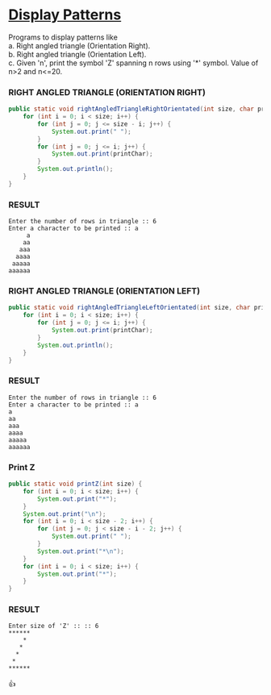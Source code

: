 [Display Patterns](http://shivajivarma.com/code-base/2017/10/23/display-patterns)
===============

Programs to display patterns like  
a. Right angled triangle (Orientation Right).  
b. Right angled triangle (Orientation Left).  
c. Given 'n', print the symbol 'Z' spanning n rows using '*' symbol. Value of n>2 and n<=20.  

### RIGHT ANGLED TRIANGLE (ORIENTATION RIGHT)
```java
public static void rightAngledTriangleRightOrientated(int size, char printChar) {
    for (int i = 0; i < size; i++) {
        for (int j = 0; j <= size - i; j++) {
            System.out.print(" ");
        }
        for (int j = 0; j <= i; j++) {
            System.out.print(printChar);
        }
        System.out.println();
    }
}
```

### RESULT
```
Enter the number of rows in triangle :: 6
Enter a character to be printed :: a
     a
    aa
   aaa
  aaaa
 aaaaa
aaaaaa
```

### RIGHT ANGLED TRIANGLE (ORIENTATION LEFT)
```java
public static void rightAngledTriangleLeftOrientated(int size, char printChar) {
    for (int i = 0; i < size; i++) {
        for (int j = 0; j <= i; j++) {
            System.out.print(printChar);
        }
        System.out.println();
    }
}
```

### RESULT
```
Enter the number of rows in triangle :: 6
Enter a character to be printed :: a
a
aa
aaa
aaaa
aaaaa
aaaaaa
```


### Print Z
```java
public static void printZ(int size) {
    for (int i = 0; i < size; i++) {
        System.out.print("*");
    }
    System.out.print("\n");
    for (int i = 0; i < size - 2; i++) {
        for (int j = 0; j < size - i - 2; j++) {
            System.out.print(" ");
        }
        System.out.print("*\n");
    }
    for (int i = 0; i < size; i++) {
        System.out.print("*");
    }
}
```

### RESULT
```
Enter size of 'Z' :: :: 6
******
    *
   *
  *
 *
******  
```

:+1:
